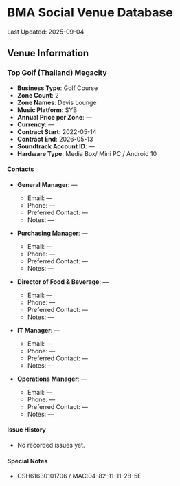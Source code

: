 # BMA Social Venue Database

Last Updated: 2025-09-04

## Venue Information

### Top Golf (Thailand) Megacity
- **Business Type**: Golf Course
- **Zone Count**: 2
- **Zone Names**: Devis Lounge
- **Music Platform**: SYB
- **Annual Price per Zone**: —
- **Currency**: —
- **Contract Start**: 2022-05-14
- **Contract End**: 2026-05-13
- **Soundtrack Account ID**: —
- **Hardware Type**: Media Box/ Mini PC / Android 10

#### Contacts
- **General Manager**: —
  - Email: —
  - Phone: —
  - Preferred Contact: —
  - Notes: —

- **Purchasing Manager**: —
  - Email: —
  - Phone: —
  - Preferred Contact: —
  - Notes: —

- **Director of Food & Beverage**: —
  - Email: —
  - Phone: —
  - Preferred Contact: —
  - Notes: —

- **IT Manager**: —
  - Email: —
  - Phone: —
  - Preferred Contact: —
  - Notes: —

- **Operations Manager**: —
  - Email: —
  - Phone: —
  - Preferred Contact: —
  - Notes: —

#### Issue History
- No recorded issues yet.

#### Special Notes
- CSH61630101706 / MAC:04-82-11-11-28-5E
